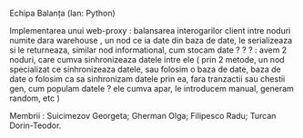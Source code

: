 Echipa Balanța (lan: Python)

Implementarea unui web-proxy : balansarea interogarilor client intre noduri numite dara warehouse , un nod ce ia date din baza de date, le serializeaza si le returneaza, similar nod informational, cum stocam date ?  ? ? : avem 2 noduri, care cumva sinhronizeaza datele intre ele ( prin 2 metode, un nod specializat ce sinhronizeaza datele, sau folosim o baza de date, baza de date o folosim ca sa sinhronizam datele prin ea, fara tranzactii sau chestii gen, cum populam datele ? ele cumva apar, le introducem manual, generam random, etc )

Membrii :
Suicimezov Georgeta; 
Gherman Olga; 
Filipesco Radu; 
Turcan Dorin-Teodor.
